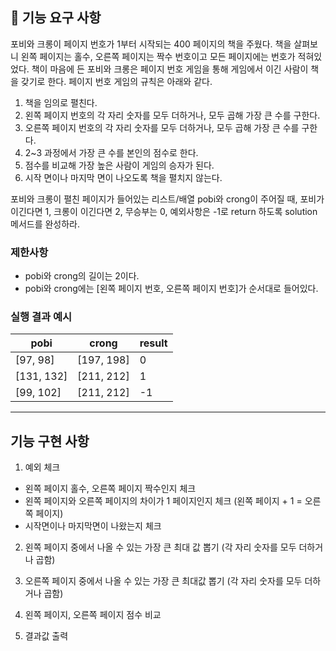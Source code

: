 ## 🚀 기능 요구 사항

포비와 크롱이 페이지 번호가 1부터 시작되는 400 페이지의 책을 주웠다. 책을 살펴보니 왼쪽 페이지는 홀수, 오른쪽 페이지는 짝수 번호이고 모든 페이지에는 번호가 적혀있었다. 책이 마음에 든 포비와 크롱은 페이지 번호 게임을 통해 게임에서 이긴 사람이 책을 갖기로 한다. 페이지 번호 게임의 규칙은 아래와 같다.

1. 책을 임의로 펼친다.
2. 왼쪽 페이지 번호의 각 자리 숫자를 모두 더하거나, 모두 곱해 가장 큰 수를 구한다.
3. 오른쪽 페이지 번호의 각 자리 숫자를 모두 더하거나, 모두 곱해 가장 큰 수를 구한다.
4. 2~3 과정에서 가장 큰 수를 본인의 점수로 한다.
5. 점수를 비교해 가장 높은 사람이 게임의 승자가 된다.
6. 시작 면이나 마지막 면이 나오도록 책을 펼치지 않는다.

포비와 크롱이 펼친 페이지가 들어있는 리스트/배열 pobi와 crong이 주어질 때, 포비가 이긴다면 1, 크롱이 이긴다면 2, 무승부는 0, 예외사항은 -1로 return 하도록 solution 메서드를 완성하라.

### 제한사항

- pobi와 crong의 길이는 2이다.
- pobi와 crong에는 [왼쪽 페이지 번호, 오른쪽 페이지 번호]가 순서대로 들어있다.

### 실행 결과 예시

| pobi | crong | result |
| --- | --- | --- |
| [97, 98] | [197, 198] | 0 |
| [131, 132] | [211, 212] | 1 |
| [99, 102] | [211, 212] | -1 |

-----------------------------------------------------------------------------------
## 기능 구현 사항
1. 예외 체크
- 왼쪽 페이지 홀수, 오른쪽 페이지 짝수인지 체크
- 왼쪽 페이지와 오른쪽 페이지의 차이가 1 페이지인지 체크 (왼쪽 페이지 + 1 = 오른쪽 페이지)
- 시작면이나 마지막면이 나왔는지 체크

2. 왼쪽 페이지 중에서 나올 수 있는 가장 큰 최대 값 뽑기 (각 자리 숫자를 모두 더하거나 곱함)

3. 오른쪽 페이지 중에서 나올 수 있는 가장 큰 최대값 뽑기 (각 자리 숫자를 모두 더하거나 곱함)

4. 왼쪽 페이지, 오른쪽 페이지 점수 비교

5. 결과값 출력

